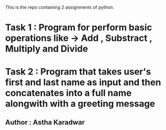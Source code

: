This is the repo containing 2 assignments of python.

# Task 1 : Program for perform basic operations like -> Add , Substract , Multiply and Divide
# Task 2 : Program that takes user's first and last name as input and then concatenates into a full name alongwith with a greeting message

## Author : Astha Karadwar

